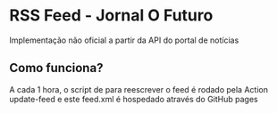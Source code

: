 # RSS Feed - Jornal O Futuro

Implementação não oficial a partir da API do portal de notícias

## Como funciona?

A cada 1 hora, o script de para reescrever o feed é rodado pela Action update-feed e este feed.xml é hospedado através do GitHub pages
